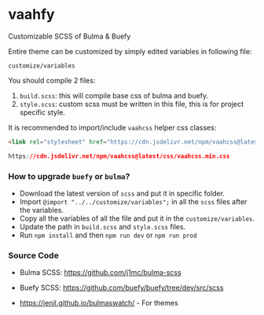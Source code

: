 # vaahfy
Customizable SCSS of Bulma &amp; Buefy

Entire theme can be customized by simply edited variables in following file:

```shell
customize/variables
```

You should compile 2 files:
1. `build.scss`: this will compile base css of bulma and buefy.
2. `style.scss`: custom scss must be written in this file, this is for project specific style.

It is recommended to import/include `vaahcss` helper css classes:
```html
<link rel="stylesheet" href="https://cdn.jsdelivr.net/npm/vaahcss@latest/css/vaahcss.min.css" />
```

```css
https://cdn.jsdelivr.net/npm/vaahcss@latest/css/vaahcss.min.css
```

### How to upgrade `buefy` or `bulma`?

- Download the latest version of `scss` and put it in specific folder.
- Import `@import "../../customize/variables";` in all the `scss` files after the variables.
- Copy all the variables of all the file and put it in the `customize/variables`.
- Update the path in `build.scss` and `style.scss` files.
- Run `npm install` and then `npm run dev` or `npm run prod`


### Source Code
- Bulma SCSS: https://github.com/j1mc/bulma-scss 
- Buefy SCSS: https://github.com/buefy/buefy/tree/dev/src/scss

- https://jenil.github.io/bulmaswatch/ - For themes
